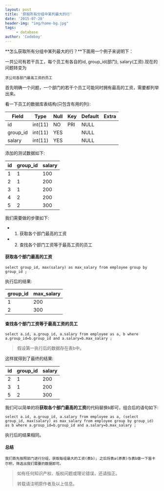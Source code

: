 ```yaml
---
layout: post
title: '获取所有分组中某列最大的行'
date: '2015-07-20'
header-img: "img/home-bg.jpg"
tags:
     - database
author: 'Codeboy'
---
```


**怎么获取所有分组中某列最大的行？**下面用一个例子来说明下：

一共公司有若干员工，每个员工有各自的id, group_id(部门), salary(工资).现在的问题转变为
	
	求公司各部门最高工资的员工
	
首先明确一个问题，一个部门的若干个员工可能同时拥有最高的工资，需要都列举出来。

看一下员工的数据库表结构(只包含有用的列):


| Field    | Type    | Null | Key | Default | Extra |
|----------|---------|------|-----|---------|-------|
| id       | int(11) | NO   | PRI | NULL    |       |
| group_id | int(11) | YES  |     | NULL    |       |
| salary   | int(11) | YES  |     | NULL    |       |

添加的测试数据如下:

| id | group_id | salary |
|----|----------|--------|
|  1 |    1     |    100 |
|  2 |    1     |    200 |
|  3 |    1     |    200 |
|  4 |    2     |    200 |
|  5 |    2     |    300 |

我们需要做的步骤如下:

- 1. 获取各个部门最高的工资
- 2. 查找各个部门工资等于最高工资的员工

#### 获取各个部门最高的工资
	
	select group_id, max(salary) as max_salary from employee group by group_id ;

执行后的结果:

| group_id | max_salary |
|----------|------------|
|        1 |        200 |
|        2 |        300 |

#### 查找各个部门工资等于最高工资的员工

	select a.id, a.group_id, a.salary from employee as a, b where a.group_id=b.group_id and a.salary=b.max_salary ;
	
>假设第一执行后的数据存在表b中。

这样就得到了最终的结果:

| id | group_id | salary |
|----|----------|--------|
|  2 |        1 |    200 |
|  3 |        1 |    200 |
|  5 |        2 |    300 |

我们可以简单的将**获取各个部门最高的工资**的代码替换b即可，组合后的语句如下:

	select a.id, a.group_id, a.salary from employee as a, (select group_id, max(salary) as max_salary from employee group by group_id) as b where a.group_id=b.group_id and a.salary=b.max_salary ;

执行后的结果相同。

#### 总结
	我们首先按照部门进行分组，获取每组最大的工资(表b); 之后将表a(原表)与表b做一下笛卡尔积，筛选出我们需要的数据即可。

> 如有任何知识产权、版权问题或理论错误，还请指正。
>
> 转载请注明原作者及以上信息。
